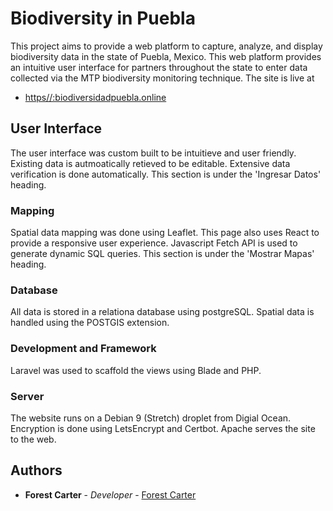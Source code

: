 # Biodiversity in Puebla

This project aims to provide a web platform to capture, analyze, and display biodiversity data in the state of Puebla, Mexico. This web platform provides an intuitive user interface for partners throughout the state to enter data collected via the MTP biodiversity monitoring technique. The site is live at
* [https//:biodiversidadpuebla.online](https//:biodiversidadpuebla.online)

## User Interface

The user interface was custom built to be intuitieve and user friendly. Existing data is autmoatically retieved to be editable. Extensive data verification is done automatically.
This section is under the 'Ingresar Datos' heading.


### Mapping
Spatial data mapping was done using Leaflet. This page also uses React to provide a responsive user experience. Javascript Fetch API is used to generate dynamic SQL queries. This section is under the 'Mostrar Mapas' heading.

### Database

All data is stored in a relationa database using postgreSQL. Spatial data is handled using the POSTGIS extension.  

### Development and Framework

Laravel was used to scaffold the views using Blade and PHP. 


### Server

The website runs on a Debian 9 (Stretch) droplet from Digial Ocean. Encryption is done using LetsEncrypt and Certbot. Apache serves the site to the web. 




 

## Authors

* **Forest Carter** - *Developer* - [Forest Carter](https://github.com/forestcarter)
